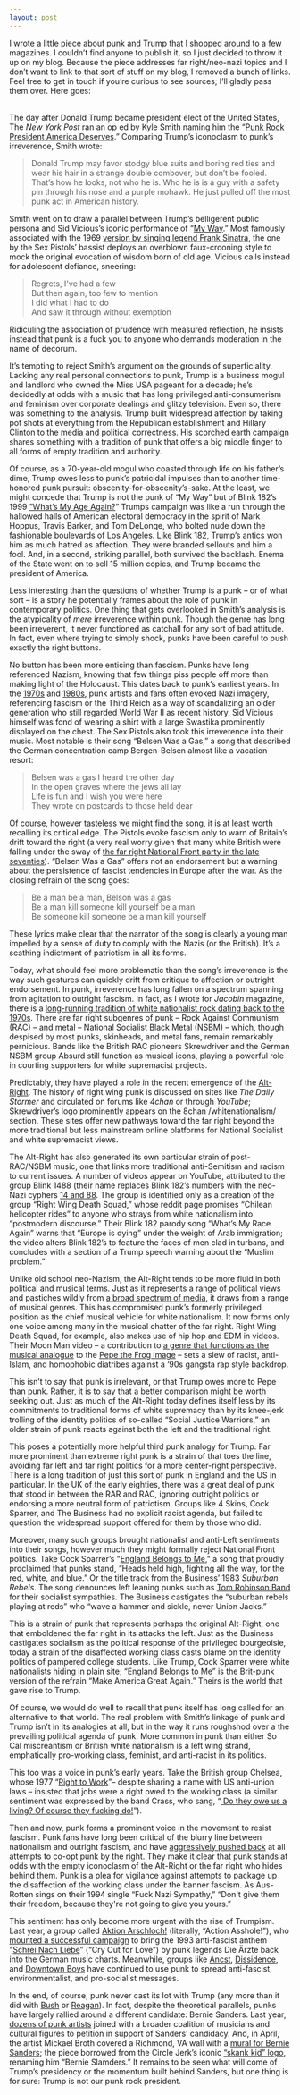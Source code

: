 ```yaml
---
layout: post
---
```


I wrote a little piece about punk and Trump that I shopped around to a few magazines. I couldn’t find anyone to publish it, so I just decided to throw it up on my blog. Because the piece addresses far right/neo-nazi topics and I don’t want to link to that sort of stuff on my blog, I removed a bunch of links. Feel free to get in touch if you’re curious to see sources; I’ll gladly pass them over. Here goes:
<br>
<br>

The day after Donald Trump became president elect of the United States, The *New York Post* ran an op ed by Kyle Smith naming him the “<a href="http://nypost.com/2016/11/09/donald-trump-is-the-punk-rock-president-america-deserves" target="blank">Punk Rock President America Deserves</a>.” Comparing Trump’s iconoclasm to punk’s irreverence, Smith wrote:

<blockquote>
Donald Trump may favor stodgy blue suits and boring red ties and wear his hair in a strange double combover, but don’t be fooled. That’s how he looks, not who he is. Who he is is a guy with a safety pin through his nose and a purple mohawk. He just pulled off the most punk act in American history.
</blockquote>

Smith went on to draw a parallel between Trump’s belligerent public persona and Sid Vicious’s iconic performance of “<a href="https://www.youtube.com/watch?v=rDyb_alTkMQ" target="blank">My Way</a>.” Most famously associated with the 1969 <a href="https://www.youtube.com/watch?v=egY8rUpxqcE" target="blank">version by singing legend Frank Sinatra</a>, the one by the Sex Pistols’ bassist deploys an overblown faux-crooning style to mock the original evocation of wisdom born of old age. Vicious calls instead for adolescent defiance, sneering:
<blockquote>
Regrets, I've had a few<br>
But then again, too few to mention<br>
I did what I had to do<br>
And saw it through without exemption<br>
</blockquote>

Ridiculing the association of prudence with measured reflection, he insists instead that punk is a fuck you to anyone who demands moderation in the name of decorum.

It’s tempting to reject Smith’s argument on the grounds of superficiality. Lacking any real personal connections to punk, Trump is a business mogul and landlord who owned the Miss USA pageant for a decade; he’s decidedly at odds with a music that has long privileged anti-consumerism and feminism over corporate dealings and glitzy television. Even so, there was something to the analysis. Trump built widespread affection by taking pot shots at everything from the Republican establishment and Hillary Clinton to the media and political correctness. His scorched earth campaign shares something with a tradition of punk that offers a big middle finger to all forms of empty tradition and authority.

Of course, as a 70-year-old mogul who coasted through life on his father’s dime, Trump owes less to punk’s patricidal impulses than to another time-honored punk pursuit: obscenity-for-obscenity’s-sake. At the least, we might concede that Trump is not the punk of “My Way” but of Blink 182’s 1999 <a href="https://www.youtube.com/watch?v=K7l5ZeVVoCA" target="blank">”What’s My Age Again?</a>” Trumps campaign was like a run through the hallowed halls of American electoral democracy in the spirit of Mark Hoppus, Travis Barker, and Tom DeLonge, who bolted nude down the fashionable boulevards of Los Angeles. Like Blink 182, Trump’s antics won him as much hatred as affection. They were branded sellouts and him a fool. And, in a second, striking parallel, both survived the backlash. Enema of the State went on to sell 15 million copies, and Trump became the president of America.

Less interesting than the questions of whether Trump is a punk – or of what sort – is a story he potentially frames about the role of punk in contemporary politics. One thing that gets overlooked in Smith’s analysis is the atypicality of *mere* irreverence within punk. Though the genre has long been irreverent, it never functioned as catchall for any sort of bad attitude. In fact, even where trying to simply shock, punks have been careful to push exactly the right buttons.

No button has been more enticing than fascism. Punks have long referenced Nazism, knowing that few things piss people off more than making light of the Holocaust. This dates back to punk’s earliest years. In the <a href="https://www.youtube.com/watch?v=z6Xae9jsqxU" target="blank">1970s</a> and <a href=" https://www.youtube.com/watch?v=V47_DQ3WT6c" target="blank">1980s</a>, punk artists and fans often evoked Nazi imagery, referencing fascism or the Third Reich as a way of scandalizing an older generation who still regarded World War II as recent history. Sid Vicious himself was fond of wearing a shirt with a large Swastika prominently displayed on the chest. The Sex Pistols also took this irreverence into their music. Most notable is their song “Belsen Was a Gas,” a song that described the German concentration camp Bergen-Belsen almost like a vacation resort:
<blockquote>
Belsen was a gas I heard the other day<br>
In the open graves where the jews all lay<br>
Life is fun and I wish you were here<br>
They wrote on postcards to those held dear<br>
</blockquote>

Of course, however tasteless we might find the song, it is at least worth recalling its critical edge. The Pistols evoke fascism only to warn of Britain’s drift toward the right (a very real worry given that many white British were falling under the sway of
<a href="https://www.theguardian.com/music/2008/apr/20/popandrock.race" target="blank">the far right National Front party in the late seventies</a>). “Belsen Was a Gas” offers not an endorsement but a warning about the persistence of fascist tendencies in Europe after the war. As the closing refrain of the song goes:

<blockquote>
Be a man be a man, Belson was a gas<br>
Be a man kill someone kill yourself be a man<br>
Be someone kill someone be a man kill yourself<br>
</blockquote>

These lyrics make clear that the narrator of the song is clearly a young man impelled by a sense of duty to comply with the Nazis (or the British). It’s a scathing indictment of patriotism in all its forms.

Today, what should feel more problematic than the song’s irreverence is the way such gestures can quickly drift from critique to affection or outright endorsement. In punk, irreverence has long fallen on a spectrum spanning from agitation to outright fascism. In fact, as I wrote for *Jacobin* magazine, there is a <a href="https://www.jacobinmag.com/2016/06/punk-green-room-saulnier-skinheads-rar-rac-oi-national-front" target="blank">long-running tradition of white nationalist rock dating back to the 1970s</a>. There are far right subgenres of punk – Rock Against Communism (RAC) – and metal – National Socialist Black Metal (NSBM) – which, though despised by most punks, skinheads, and metal fans, remain remarkably pernicious. Bands like the British RAC pioneers Skrewdriver and the German NSBM group Absurd still function as musical icons, playing a powerful role in courting supporters for white supremacist projects. 

Predictably, they have played a role in the recent emergence of the <a href="https://www.splcenter.org/fighting-hate/extremist-files/ideology/alternative-right" target="blank">Alt-Right</a>. The history of right wing punk is discussed on sites like *The Daily Stormer* and circulated on forums like *4chan* or through *YouTube*; Skrewdriver’s logo prominently appears on the 8chan /whitenationalism/ section. These sites offer new pathways toward the far right beyond the more traditional but less mainstream online platforms for National Socialist and white supremacist views.

The Alt-Right has also generated its own particular strain of post-RAC/NSBM music, one that links more traditional anti-Semitism and racism to current issues. A number of videos appear on YouTube, attributed to the group Blink 1488 (their name replaces Blink 182’s numbers with the neo-Nazi cyphers <a href="https://www.splcenter.org/fighting-hate/intelligence-report/2015/racist-skinhead-glossary" target="blank">14 and 88</a>. The group is identified only as a creation of the group “Right Wing Death Squad,” whose reddit page promises “Chilean helicopter rides” to anyone who strays from white nationalism into “postmodern discourse.” Their Blink 182 parody song “What’s My Race Again” warns that “Europe is dying” under the weight of Arab immigration; the video alters Blink 182’s to feature the faces of men clad in turbans, and concludes with a section of a Trump speech warning about the “Muslim problem.”

Unlike old school neo-Nazism, the Alt-Right tends to be more fluid in both political and musical terms. Just as it represents a range of political views and pastiches wildly from <a href="http://heavy.com/news/2016/11/alt-right-trump-alternative-white-nationalist-reddit-website-memes-what-is-it-definition-meaning-donald-steve-bannon-twitter-ban-nazi" target="blank">a broad spectrum of media</a>, it draws from a range of musical genres. This has compromised punk’s formerly privileged position as the chief musical vehicle for white nationalism. It now forms only one voice among many in the musical chatter of the far right. Right Wing Death Squad, for example, also makes use of hip hop and EDM in videos. Their Moon Man video – a contribution to <a href="http://www.salon.com/2016/10/25/meet-moon-man-the-alt-rights-new-racist-rap-sensation-borrowed-from-1980s-mcdonalds-ads" target="blank">a genre that functions as the musical analogue</a> to the <a href="http://www.vox.com/culture/2016/10/25/13341168/pepe-the-frog-alt-right-scott-adams" target="blank">Pepe the Frog image</a> – sets a slew of racist, anti-Islam, and homophobic diatribes against a ‘90s gangsta rap style backdrop.

This isn’t to say that punk is irrelevant, or that Trump owes more to Pepe than punk. Rather, it is to say that a better comparison might be worth seeking out. Just as much of the Alt-Right today defines itself less by its commitments to traditional forms of white supremacy than by its knee-jerk trolling of the identity politics of so-called “Social Justice Warriors,” an older strain of punk reacts against both the left and the traditional right.

This poses a potentially more helpful third punk analogy for Trump. Far more prominent than extreme right punk is a strain of that toes the line, avoiding far left and far right politics for a more center-right perspective. There is a long tradition of just this sort of punk in England and the US in particular. In the UK of the early eighties, there was a great deal of punk that stood in between the RAR and RAC, ignoring outright politics or endorsing a more neutral form of patriotism. Groups like 4 Skins, Cock Sparrer, and The Business had no explicit racist agenda, but failed to question the widespread support offered for them by those who did.

Moreover, many such groups brought nationalist and anti-Left sentiments into their songs, however much they might formally reject National Front politics. Take Cock Sparrer’s "<a href="https://www.youtube.com/watch?v=eU8P0Ufwpl8" target="blank">England Belongs to Me</a>," a song that proudly proclaimed that punks stand, “Heads held high, fighting all the way, for the red, white, and blue.” Or the title track from the Business’ 1983 *Suburban Rebels*. The song denounces left leaning punks such as <a href="https://www.youtube.com/watch?v=KmR3p3-LN94" target="blank">Tom Robinson Band</a> for their socialist sympathies. The Business castigates the “suburban rebels playing at reds” who “wave a hammer and sickle, never Union Jacks.”

This is a strain of punk that represents perhaps the original Alt-Right, one that emboldened the far right in its attacks the left. Just as the Business castigates socialism as the political response of the privileged bourgeoisie, today a strain of the disaffected working class casts blame on the identity politics of pampered college students. Like Trump, Cock Sparrer were white nationalists hiding in plain site; “England Belongs to Me” is the Brit-punk version of the refrain “Make America Great Again.” Theirs is the world that gave rise to Trump.

Of course, we would do well to recall that punk itself has long called for an alternative to that world. The real problem with Smith’s linkage of punk and Trump isn’t in its analogies at all, but in the way it runs roughshod over a the prevailing political agenda of punk. More common in punk than either So Cal miscreantism or British white nationalism is a left wing strand, emphatically pro-working class, feminist, and anti-racist in its politics.

This too was a voice in punk’s early years. Take the British group Chelsea, whose 1977 “<a href="https://www.youtube.com/watch?v=Anq3qJ0w-wo" target="blank">Right to Work</a>”– despite sharing a name with US anti-union laws – insisted that jobs were a right owed to the working class (a similar sentiment was expressed by the band Crass, who sang, “<a href="https://www.youtube.com/watch?v=Furrw0VDpWM" target="blank"> Do they owe us a living? Of course they fucking do!</a>”).

Then and now, punk forms a prominent voice in the movement to resist fascism. Punk fans have long been critical of the blurry line between nationalism and outright fascism, and have <a href="https://nfaaf.wordpress.com/2015/12/15/screw-skrewdriver" target="blank">aggressively pushed back</a> at all attempts to co-opt punk by the right. They make it clear that punk stands at odds with the empty iconoclasm of the Alt-Right or the far right who hides behind them. Punk is a plea for vigilance against attempts to package up the disaffection of the working class under the banner fascism. As Aus-Rotten sings on their 1994 single “Fuck Nazi Sympathy,” “Don't give them their freedom, because they're not going to give you yours.”

This sentiment has only become more urgent with the rise of Trumpism. Last year, a group called <a href="http://www.aktion-arschloch.de/about" target="blank">Aktion Arschloch!</a> (literally, “Action Asshole!”), who <a href="http://www.thelocal.de/20150911/anti-fascist-punk-song-tops-charts-for-refugees" target="blank">mounted a successful campaign</a> to bring the 1993 anti-fascist anthem “<a href="https://www.youtube.com/watch?v=6X9CEi8wkBc" target="blank">Schrei Nach Liebe</a>” (“Cry Out for Love”) by punk legends Die Ärzte back into the German music charts. Meanwhile, groups like <a href="https://angstnoise.bandcamp.com/album/moloch" target="blank">Ancst</a>, <a href="https://profanexistence.com/2016/11/14/dissidence-the-fields-of-war" target="blank">Dissidence</a>, and <a href="https://downtownboys.bandcamp.com/album/full-communism-3" target="blank">Downtown Boys</a> have continued to use punk to spread anti-fascist, environmentalist, and pro-socialist messages.

In the end, of course, punk never cast its lot with Trump (any more than it did with <a href="http://www.mtv.com/news/2888514/hardcore-under-trump" target="blank">Bush</a> or <a href="https://www.youtube.com/watch?v=ix9VCgrJY98" target="blank">Reagan</a>). In fact, despite the theoretical parallels, punks have largely rallied around a different candidate: Bernie Sanders. Last year, <a href="https://www.punknews.org/article/59479/jello-biafra-wayne-kramer-mike-watt-others-endorse-bernie-sanders" target="blank">dozens of punk artists</a> joined with a broader coalition of musicians and cultural figures to petition in support of Sanders’ candidacy. And, in April, the artist Mickael Broth covered a Richmond, VA wall with a <a href="http://www.styleweekly.com/Studi/archives/2016/04/05/punk-rock-bernie-sanders-mural-goes-up-on-broad-street" target="blank">mural for Bernie Sanders</a>; the piece borrowed from the Circle Jerk’s iconic <a href="http://punkygibbon.co.uk/bands/c/circlejerks_teenage.html" target="blank">“skank kid” logo</a>, renaming him “Bernie Slamders.” It remains to be seen what will come of Trump’s presidency or the momentum built behind Sanders, but one thing is for sure: Trump is not our punk rock president.
